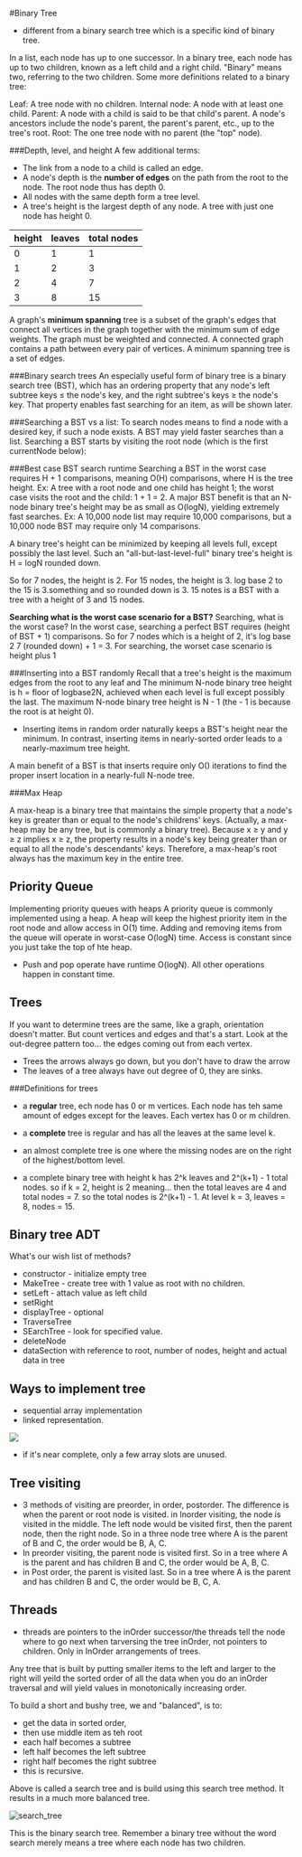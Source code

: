 #Binary Tree

- different from a binary search tree which is a specific kind of binary tree.

In a list, each node has up to one successor. In a binary tree, each node has up to two children, known as a left child and a right child. "Binary" means two, referring to the two children. Some more definitions related to a binary tree:

Leaf: A tree node with no children.
Internal node: A node with at least one child.
Parent: A node with a child is said to be that child's parent. A node's ancestors include the node's parent, the parent's parent, etc., up to the tree's root.
Root: The one tree node with no parent (the "top" node).


###Depth, level, and height
A few additional terms:

- The link from a node to a child is called an edge.
- A node's depth is the **number of edges** on the path from the root to the node. The root node thus has depth 0.
- All nodes with the same depth form a tree level.
- A tree's height is the largest depth of any node. A tree with just one node has height 0.

| height   | leaves      |  total nodes     |
| -------- | ----------- |------  |
| 0  | 1    |    1   |
| 1  | 2    |    3   |
| 2|   4|        7   |
|3|8|15
A graph's **minimum spanning** tree is a subset of the graph's edges that connect all vertices in the graph together with the minimum sum of edge weights. The graph must be weighted and connected. A connected graph contains a path between every pair of vertices. A minimum spanning tree is a set of edges.


###Binary search trees
An especially useful form of binary tree is a binary search tree (BST), which has an ordering property that any node's left subtree keys ≤ the node's key, and the right subtree's keys ≥ the node's key. That property enables fast searching for an item, as will be shown later.


###Searching a BST vs a list:
To search nodes means to find a node with a desired key, if such a node exists. A BST may yield faster searches than a list. Searching a BST starts by visiting the root node (which is the first currentNode below):

###Best case BST search runtime
Searching a BST in the worst case requires H + 1 comparisons, meaning O(H) comparisons, where H is the tree height. Ex: A tree with a root node and one child has height 1; the worst case visits the root and the child: 1 + 1 = 2. A major BST benefit is that an N-node binary tree's height may be as small as O(logN), yielding extremely fast searches. Ex: A 10,000 node list may require 10,000 comparisons, but a 10,000 node BST may require only 14 comparisons.


A binary tree's height can be minimized by keeping all levels full, except possibly the last level. Such an "all-but-last-level-full" binary tree's height is H = logN rounded down.

So for 7 nodes, the height is 2. For 15 nodes, the height is 3. log base 2 to the 15 is 3.something and so rounded down is 3. 15 notes is a BST with a tree with a height of 3 and 15 nodes.

**Searching what is the worst case scenario for a BST?**
Searching, what is the worst case? In the worst case, searching a perfect BST requires (height of BST + 1) comparisons. So for 7 nodes which is a height of 2, it's log base 2 7 (rounded down) + 1 = 3.
For searching, the worset case scenario is height plus 1

###Inserting into a BST randomly
Recall that a tree's height is the maximum edges from the root to any leaf and The minimum N-node binary tree height is h = floor of logbase2N, achieved when each level is full except possibly the last. The maximum N-node binary tree height is N - 1 (the - 1 is because the root is at height 0).
-  Inserting items in random order naturally keeps a BST's height near the minimum. In contrast, inserting items in nearly-sorted order leads to a nearly-maximum tree height.


 A main benefit of a BST is that inserts require only O() iterations to find the proper insert location in a nearly-full N-node tree.
 
 
 ###Max Heap
 
 A max-heap is a binary tree that maintains the simple property that a node's key is greater than or equal to the node's childrens' keys. (Actually, a max-heap may be any tree, but is commonly a binary tree). Because x ≥ y and y ≥ z implies x ≥ z, the property results in a node's key being greater than or equal to all the node's descendants' keys. Therefore, a max-heap's root always has the maximum key in the entire tree.
 
 
 ## Priority Queue
 
Implementing priority queues with heaps
A priority queue is commonly implemented using a heap. A heap will keep the highest priority item in the root node and allow access in O(1) time. Adding and removing items from the queue will operate in worst-case O(logN) time. Access is constant since you just take the top of hte heap.
- Push and pop operate have runtime O(logN). All other operations happen in constant time. 


## Trees
If you want to determine trees are the same, like a graph, orientation doesn't matter. But count vertices and edges and that's a start. Look at the out-degree pattern too... the edges coming out from each vertex.

- Trees the arrows always go down, but you don't have to draw the arrow
- The leaves of a tree always have out degree of 0, they are sinks.

###Definitions for trees
- a **regular** tree, ech node has 0 or m vertices. Each node has teh same amount of edges except for the leaves. Each vertex has 0 or m children.
- a **complete** tree is regular and has all the leaves at the same level k.
- an almost complete tree is one where the missing nodes are on the right of the highest/bottom level.


- a complete  binary tree with height k has 2^k leaves and 2^(k+1) - 1 total nodes. so if k = 2, height is 2 meaning... then the total leaves are 4 and total nodes = 7. so the total nodes is 2^(k+1) - 1.
At level k = 3, leaves = 8, nodes = 15.

## Binary tree ADT
What's our wish list of methods?
- constructor - initialize empty tree
- MakeTree - create tree with 1 value as root with no children.
- setLeft - attach value as left child
- setRight
- displayTree - optional
- TraverseTree
- SEarchTree - look for specified value.
- deleteNode
- dataSection with reference to root, number of nodes, height and actual data in tree

## Ways to implement tree
- sequential array implementation
- linked representation.

![](heap.png)
- if it's near complete, only a few array slots are unused.




## Tree visiting

- 3 methods of visiting are preorder, in order, postorder. The difference is when the parent or root node is visited. in Inorder visiting, the node is visited in the middle. 
The left node would be visited first, then the parent node, then the right node. So in a three node tree where A is the parent of B and C, the order would be B, A, C.
- In preorder visiting, the parent node is visited first. So in a tree where A is the parent and has children B and C, the order would be A, B, C. 
- in Post order, the parent is visited last. So in a tree where A is the parent and has children B and C, the order would be B, C, A.


## Threads
- threads are pointers to the inOrder successor/the threads tell the node where to go next when tarversing the tree inOrder, not pointers to children. Only in InOrder arrangements of trees.


Any tree that is built by putting smaller items to the left and larger to the right will yeild the sorted order of all the data when you do an inOrder traversal and will yield values in monotonically increasing order.

To build a short and bushy tree, we and "balanced", is to:
- get the data in sorted order, 
- then use middle item as teh root
- each half becomes a subtree
- left half becomes the left subtree
- right half becomes the right subtree
- this is recursive.

Above is called a search tree and is build using this search tree method. It results in a much more balanced tree.

![search_tree](search_tree.png)

This is the binary search tree. Remember a binary tree without the word search merely means a tree where each node has two children.
